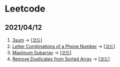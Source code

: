 
# Leetcode

## 2021/04/12

1. [3sum](https://leetcode.com/problems/3sum/) -> [[코드]]()
2. [Letter Combinations of a Phone Number](https://leetcode.com/problems/letter-combinations-of-a-phone-number/) -> [[코드]](https://github.com/LeeSeoYoung012/CodingStudy/blob/main/Codes/telephon_number.py)
3. [Maximum Subarray](https://leetcode.com/problems/maximum-subarray/) -> [[코드]](https://github.com/LeeSeoYoung012/CodingStudy/blob/main/Codes/maximum_subarray.java)
4. [Remove Duplicates from Sorted Array](https://leetcode.com/problems/remove-duplicates-from-sorted-array/) -> [[코드]](https://github.com/LeeSeoYoung012/CodingStudy/blob/main/Codes/Remove%20Duplicates%20from%20Sorted%20Array.cpp)
